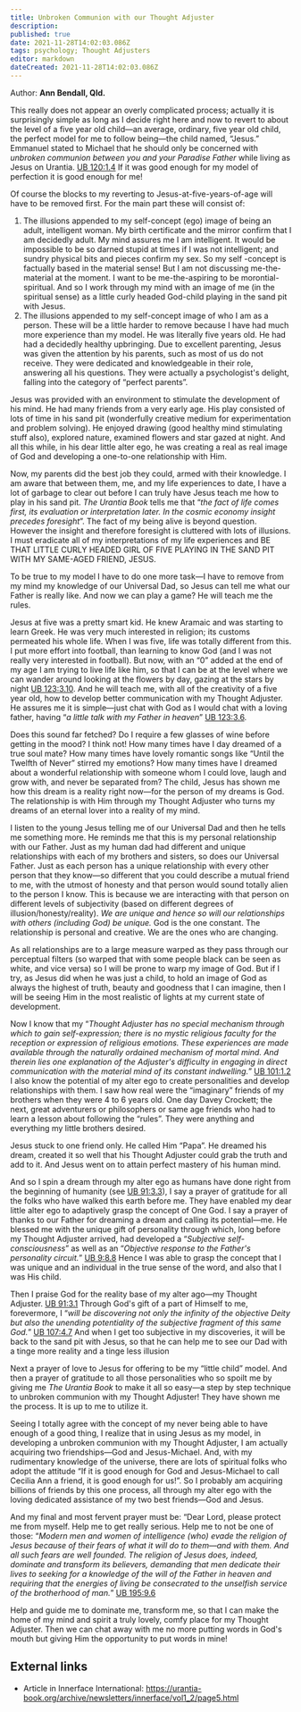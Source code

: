 ```yaml
---
title: Unbroken Communion with our Thought Adjuster
description: 
published: true
date: 2021-11-28T14:02:03.086Z
tags: psychology; Thought Adjusters
editor: markdown
dateCreated: 2021-11-28T14:02:03.086Z
---
```


Author: **Ann Bendall, Qld.**

This really does not appear an overly complicated process; actually it is surprisingly simple as long as I decide right here and now to revert to about the level of a five year old child—an average, ordinary, five year old child, the perfect model for me to follow being—the child named, “Jesus.” Emmanuel stated to Michael that he should only be concerned with _unbroken communion between you and your Paradise Father_ while living as Jesus on Urantia. [UB 120:1.4](/en/The_Urantia_Book/120#p1_4) If it was good enough for my model of perfection it is good enough for me!

Of course the blocks to my reverting to Jesus-at-five-years-of-age will have to be removed first. For the main part these will consist of:

1. The illusions appended to my self-concept (ego) image of being an adult, intelligent woman. My birth certificate and the mirror confirm that I am decidedly adult. My mind assures me I am intelligent. It would be impossible to be so darned stupid at times if I was not intelligent; and sundry physical bits and pieces confirm my sex. So my self -concept is factually based in the material sense! But I am not discussing me-the-material at the moment. I want to be me-the-aspiring to be morontial-spiritual. And so I work through my mind with an image of me (in the spiritual sense) as a little curly headed God-child playing in the sand pit with Jesus.
2. The illusions appended to my self-concept image of who I am as a person. These will be a little harder to remove because I have had much more experience than my model. He was literally five years old. He had had a decidedly healthy upbringing. Due to excellent parenting, Jesus was given the attention by his parents, such as most of us do not receive. They were dedicated and knowledgeable in their role, answering all his questions. They were actually a psychologist's delight, falling into the category of “perfect parents”.   

Jesus was provided with an environment to stimulate the development of his mind. He had many friends from a very early age. His play  consisted of lots of time in his sand pit (wonderfully creative medium for experimentation and problem solving). He enjoyed drawing (good healthy mind stimulating stuff also), explored nature, examined flowers and star gazed at night. And all this while, in his dear little alter ego, he was creating a real as real image of God and developing a one-to-one relationship with Him.

Now, my parents did the best job they could, armed with their knowledge. I am aware that between them, me, and my life experiences to date, I have a lot of garbage to clear out before I can truly have Jesus teach me how to play in his sand pit. _The Urantia Book_ tells me that “_the fact of life comes first, its evaluation or interpretation later. In the cosmic economy insight precedes foresight_”. The fact of my being alive is beyond question. However the insight and therefore foresight is cluttered with lots of illusions. I must eradicate all of my interpretations of my life experiences and BE THAT LITTLE CURLY HEADED GIRL OF FIVE PLAYING IN THE SAND PIT WITH MY SAME-AGED FRIEND, JESUS.

To be true to my model I have to do one more task—I have to remove from my mind my knowledge of our Universal Dad, so Jesus can tell me what our Father is really like.  And now we can play a game?  He will teach me the rules.

Jesus at five was a pretty smart kid. He knew Aramaic and was starting to learn Greek. He was very much interested in religion; its customs permeated his whole life. When I was five, life was totally different from this. I put more effort into football, than learning to know God (and I was not really very interested in football).   But now,  with an “0” added at the end of my age I am trying to live life like him, so that I can be at the level where we can wander around looking at the flowers by day, gazing at the stars by night [UB 123:3.10](/en/The_Urantia_Book/123#p3_10). And he will teach me, with all of the creativity of a five year old,  how to develop better communication with my Thought Adjuster. He assures me it is simple—just chat with God as I would chat with a loving father, having “_a little talk with my Father in heaven_” [UB 123:3.6](/en/The_Urantia_Book/123#p3_6).

Does this sound far fetched? Do I require a few glasses of wine before getting in the mood? I think not! How many times have I day dreamed of a true soul mate? How many times have lovely romantic songs like “Until the Twelfth of Never” stirred my emotions? How many times have I dreamed about a wonderful relationship with someone whom I could love, laugh and grow with, and never be separated from? The child, Jesus has shown me how this dream is a reality right now—for the person of my dreams is God. The relationship is with Him through my Thought Adjuster who turns my dreams of an eternal lover into a reality of my mind.

I listen to the young Jesus telling me of our Universal Dad and then he tells me something more. He reminds me that this is my personal relationship with our Father. Just as my human dad had different and unique relationships with each of my brothers and sisters, so does our Universal Father. Just as each person has a unique relationship with every other person that they know—so different that you could describe a mutual friend to me, with the utmost of honesty and that person would sound totally alien to the person I know. This is because we are interacting with that person on different levels of subjectivity (based on different degrees of illusion/honesty/reality). _We are unique and hence so will our relationships with others (including God) be unique._ God is the one constant. The relationship is personal and creative. We are the ones who are changing.

As all relationships are to a large measure warped as they pass through our perceptual filters (so warped that with some people black can be seen as white, and vice versa) so I will be prone to warp my image of God. But if I try, as Jesus did when he was just a child, to hold an image of God as always the highest of truth, beauty and goodness that I can imagine, then I will be seeing Him in the most realistic of lights at my current state of development.

Now I know that my “_Thought Adjuster has no special mechanism through which to gain self-expression; there is no mystic religious faculty for the reception or expression of religious emotions. These experiences are made available through the naturally ordained mechanism of mortal mind. And therein lies one explanation of the Adjuster's difficulty in engaging in direct communication with the material mind of its constant indwelling._” [UB 101:1.2](/en/The_Urantia_Book/101#p1_2) I also know  the potential of my alter ego to create personalities and develop relationships with them. I saw how real were the “imaginary” friends of my brothers when they were 4 to 6 years old. One day Davey Crockett; the next, great adventurers or philosophers or same age friends who had to learn a lesson about following the “rules”. They were anything and everything my little brothers desired.

Jesus stuck to one friend only. He called Him “Papa”. He dreamed his dream, created it so well that his Thought Adjuster could grab the truth and add to it. And Jesus went on to attain perfect mastery of his human mind. 

And so I spin a dream through my alter ego as humans have done right from the beginning of humanity (see [UB 91:3.3](/en/The_Urantia_Book/91#p3_3)), I say a prayer of gratitude for all the folks who have walked this earth before me. They have enabled my dear little alter ego to adaptively grasp the concept of One God. I say a prayer of thanks to our Father for dreaming a dream and calling its potential—me.  He blessed me with the unique gift of personality through which, long before my Thought Adjuster arrived, had developed a “_Subjective self-consciousness_” as well as an “_Objective response to the Father's personality circuit._” [UB 9:8.8](/en/The_Urantia_Book/9#p8_8) Hence I was able to grasp the concept that I was unique and an individual in the true sense of the word, and also that I was His child.

Then I praise God for the reality base of my alter ago—my Thought Adjuster. [UB 91:3.1](/en/The_Urantia_Book/91#p3_1) Through God's gift of a part of Himself to me, forevermore, I “_will be discovering not only the infinity of the objective Deity but also the unending potentiality of the subjective fragment of this same God._” [UB 107:4.7](/en/The_Urantia_Book/107#p4_7) And when I get too subjective in my discoveries, it will be back to the sand pit with Jesus, so that he can help me to see our Dad with a tinge more reality and a tinge less illusion

Next a prayer of love to Jesus for offering to be my “little child” model. And then a prayer of gratitude to all those personalities who so spoilt me by giving me _The Urantia Book_ to make it all so easy—a step by step technique to unbroken communion with my Thought Adjuster! They have shown me the process. It is up to me to utilize it.

Seeing I totally agree with the concept of my never being able to have enough of a good thing, I realize that in using Jesus as my model, in developing a unbroken communion with my Thought Adjuster, I am actually acquiring two friendships—God and Jesus-Michael. And, with my rudimentary knowledge of the universe, there are lots of spiritual folks who adopt the attitude “If it is good enough for God and Jesus-Michael to call Cecilia Ann a friend, it is good enough for us!”. So I probably am acquiring billions of friends by this one process, all through my alter ego with the loving dedicated assistance of my two best friends—God and Jesus.

And my final and most fervent prayer must be: “Dear Lord, please protect me from myself. Help me to get really  serious. Help me to not be one of those: “_Modern men and women of intelligence (who) evade the religion of Jesus because of their fears of what it will do to them—and with them. And all such fears are well founded. The religion of Jesus does, indeed, dominate and transform its believers, demanding that men dedicate their lives to seeking for a knowledge of the will of the Father in heaven and requiring that the energies of living be consecrated to the unselfish service of the brotherhood of man._” [UB 195:9.6](/en/The_Urantia_Book/195#p9_6)

Help and guide me to dominate me, transform me, so that I can make the home of my mind and spirit a truly lovely, comfy place for my Thought Adjuster. Then we can chat away with me no more putting words in God's mouth but giving Him the opportunity to put words in mine!

## External links

* Article in Innerface International: https://urantia-book.org/archive/newsletters/innerface/vol1_2/page5.html